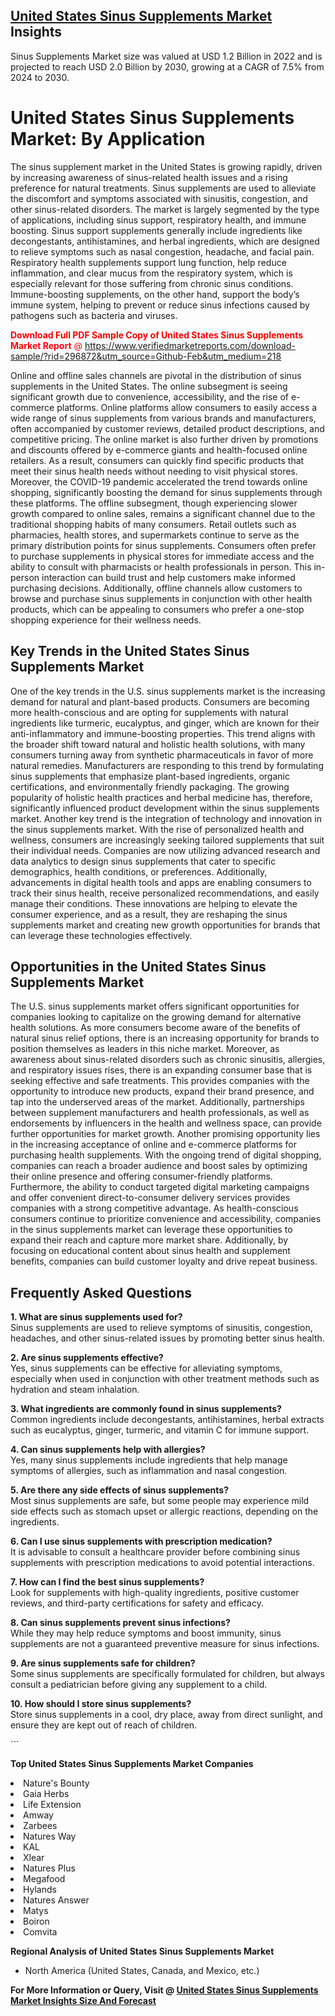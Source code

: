 <h2><a href="https://www.verifiedmarketreports.com/download-sample/?rid=296872&amp;utm_source=Github-Feb&amp;utm_medium=218" target="_blank">United States Sinus Supplements Market</a> Insights</h2><p>Sinus Supplements Market size was valued at USD 1.2 Billion in 2022 and is projected to reach USD 2.0 Billion by 2030, growing at a CAGR of 7.5% from 2024 to 2030.</p><p> <h1>United States Sinus Supplements Market: By Application</h1> <p>The sinus supplement market in the United States is growing rapidly, driven by increasing awareness of sinus-related health issues and a rising preference for natural treatments. Sinus supplements are used to alleviate the discomfort and symptoms associated with sinusitis, congestion, and other sinus-related disorders. The market is largely segmented by the type of applications, including sinus support, respiratory health, and immune boosting. Sinus support supplements generally include ingredients like decongestants, antihistamines, and herbal ingredients, which are designed to relieve symptoms such as nasal congestion, headache, and facial pain. Respiratory health supplements support lung function, help reduce inflammation, and clear mucus from the respiratory system, which is especially relevant for those suffering from chronic sinus conditions. Immune-boosting supplements, on the other hand, support the body’s immune system, helping to prevent or reduce sinus infections caused by pathogens such as bacteria and viruses. <p><span class=""><span style="color: #ff0000;"><strong>Download Full PDF Sample Copy of United States Sinus Supplements Market Report</strong> @ </span><a href="https://www.verifiedmarketreports.com/download-sample/?rid=296872&amp;utm_source=Github-Feb&amp;utm_medium=218" target="_blank">https://www.verifiedmarketreports.com/download-sample/?rid=296872&amp;utm_source=Github-Feb&amp;utm_medium=218</a></span></p></p> <p>Online and offline sales channels are pivotal in the distribution of sinus supplements in the United States. The online subsegment is seeing significant growth due to convenience, accessibility, and the rise of e-commerce platforms. Online platforms allow consumers to easily access a wide range of sinus supplements from various brands and manufacturers, often accompanied by customer reviews, detailed product descriptions, and competitive pricing. The online market is also further driven by promotions and discounts offered by e-commerce giants and health-focused online retailers. As a result, consumers can quickly find specific products that meet their sinus health needs without needing to visit physical stores. Moreover, the COVID-19 pandemic accelerated the trend towards online shopping, significantly boosting the demand for sinus supplements through these platforms. The offline subsegment, though experiencing slower growth compared to online sales, remains a significant channel due to the traditional shopping habits of many consumers. Retail outlets such as pharmacies, health stores, and supermarkets continue to serve as the primary distribution points for sinus supplements. Consumers often prefer to purchase supplements in physical stores for immediate access and the ability to consult with pharmacists or health professionals in person. This in-person interaction can build trust and help customers make informed purchasing decisions. Additionally, offline channels allow customers to browse and purchase sinus supplements in conjunction with other health products, which can be appealing to consumers who prefer a one-stop shopping experience for their wellness needs.</p> <h2>Key Trends in the United States Sinus Supplements Market</h2> <p>One of the key trends in the U.S. sinus supplements market is the increasing demand for natural and plant-based products. Consumers are becoming more health-conscious and are opting for supplements with natural ingredients like turmeric, eucalyptus, and ginger, which are known for their anti-inflammatory and immune-boosting properties. This trend aligns with the broader shift toward natural and holistic health solutions, with many consumers turning away from synthetic pharmaceuticals in favor of more natural remedies. Manufacturers are responding to this trend by formulating sinus supplements that emphasize plant-based ingredients, organic certifications, and environmentally friendly packaging. The growing popularity of holistic health practices and herbal medicine has, therefore, significantly influenced product development within the sinus supplements market. Another key trend is the integration of technology and innovation in the sinus supplements market. With the rise of personalized health and wellness, consumers are increasingly seeking tailored supplements that suit their individual needs. Companies are now utilizing advanced research and data analytics to design sinus supplements that cater to specific demographics, health conditions, or preferences. Additionally, advancements in digital health tools and apps are enabling consumers to track their sinus health, receive personalized recommendations, and easily manage their conditions. These innovations are helping to elevate the consumer experience, and as a result, they are reshaping the sinus supplements market and creating new growth opportunities for brands that can leverage these technologies effectively.</p> <h2>Opportunities in the United States Sinus Supplements Market</h2> <p>The U.S. sinus supplements market offers significant opportunities for companies looking to capitalize on the growing demand for alternative health solutions. As more consumers become aware of the benefits of natural sinus relief options, there is an increasing opportunity for brands to position themselves as leaders in this niche market. Moreover, as awareness about sinus-related disorders such as chronic sinusitis, allergies, and respiratory issues rises, there is an expanding consumer base that is seeking effective and safe treatments. This provides companies with the opportunity to introduce new products, expand their brand presence, and tap into the underserved areas of the market. Additionally, partnerships between supplement manufacturers and health professionals, as well as endorsements by influencers in the health and wellness space, can provide further opportunities for market growth. Another promising opportunity lies in the increasing acceptance of online and e-commerce platforms for purchasing health supplements. With the ongoing trend of digital shopping, companies can reach a broader audience and boost sales by optimizing their online presence and offering consumer-friendly platforms. Furthermore, the ability to conduct targeted digital marketing campaigns and offer convenient direct-to-consumer delivery services provides companies with a strong competitive advantage. As health-conscious consumers continue to prioritize convenience and accessibility, companies in the sinus supplements market can leverage these opportunities to expand their reach and capture more market share. Additionally, by focusing on educational content about sinus health and supplement benefits, companies can build customer loyalty and drive repeat business.</p> <h2>Frequently Asked Questions</h2> <p><strong>1. What are sinus supplements used for?</strong><br>Sinus supplements are used to relieve symptoms of sinusitis, congestion, headaches, and other sinus-related issues by promoting better sinus health.</p> <p><strong>2. Are sinus supplements effective?</strong><br>Yes, sinus supplements can be effective for alleviating symptoms, especially when used in conjunction with other treatment methods such as hydration and steam inhalation.</p> <p><strong>3. What ingredients are commonly found in sinus supplements?</strong><br>Common ingredients include decongestants, antihistamines, herbal extracts such as eucalyptus, ginger, turmeric, and vitamin C for immune support.</p> <p><strong>4. Can sinus supplements help with allergies?</strong><br>Yes, many sinus supplements include ingredients that help manage symptoms of allergies, such as inflammation and nasal congestion.</p> <p><strong>5. Are there any side effects of sinus supplements?</strong><br>Most sinus supplements are safe, but some people may experience mild side effects such as stomach upset or allergic reactions, depending on the ingredients.</p> <p><strong>6. Can I use sinus supplements with prescription medication?</strong><br>It is advisable to consult a healthcare provider before combining sinus supplements with prescription medications to avoid potential interactions.</p> <p><strong>7. How can I find the best sinus supplements?</strong><br>Look for supplements with high-quality ingredients, positive customer reviews, and third-party certifications for safety and efficacy.</p> <p><strong>8. Can sinus supplements prevent sinus infections?</strong><br>While they may help reduce symptoms and boost immunity, sinus supplements are not a guaranteed preventive measure for sinus infections.</p> <p><strong>9. Are sinus supplements safe for children?</strong><br>Some sinus supplements are specifically formulated for children, but always consult a pediatrician before giving any supplement to a child.</p> <p><strong>10. How should I store sinus supplements?</strong><br>Store sinus supplements in a cool, dry place, away from direct sunlight, and ensure they are kept out of reach of children.</p> ```</p><p><strong>Top United States Sinus Supplements Market Companies</strong></p><div data-test-id=""><p><li>Nature's Bounty</li><li> Gaia Herbs</li><li> Life Extension</li><li> Amway</li><li> Zarbees</li><li> Natures Way</li><li> KAL</li><li> Xlear</li><li> Natures Plus</li><li> Megafood</li><li> Hylands</li><li> Natures Answer</li><li> Matys</li><li> Boiron</li><li> Comvita</li></p><div><strong>Regional Analysis of&nbsp;United States Sinus Supplements Market</strong></div><ul><li dir="ltr"><p dir="ltr">North America&nbsp;(United States, Canada, and Mexico, etc.)</p></li></ul><p><strong>For More Information or Query, Visit @&nbsp;</strong><strong><a href="https://www.verifiedmarketreports.com/product/sinus-supplements-market/?utm_source=Github-Feb&amp;utm_medium=218" target="_blank">United States Sinus Supplements Market Insights Size And Forecast</a></strong></p></div>
